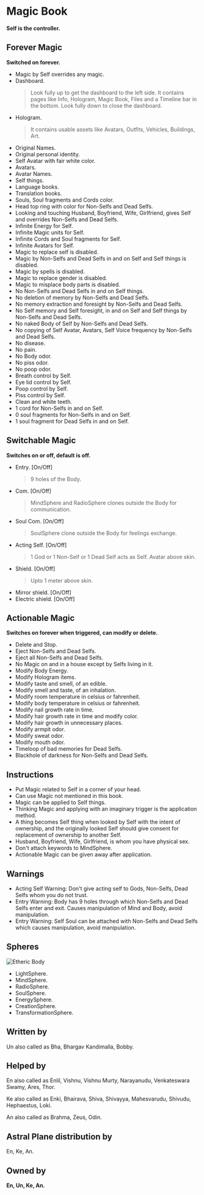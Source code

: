 # Magic Book
**Self is the controller.**

## Forever Magic
**Switched on forever.**

-   Magic by Self overrides any magic.
-   Dashboard.
    > Look fully up to get the dashboard to the left side. It contains pages like Info, Hologram, Magic Book, Files and a Timeline bar in the bottom. Look fully down to close the dashboard.
-   Hologram.
    > It contains usable assets like Avatars, Outfits, Vehicles, Buildings, Art.
-   Original Names.
-   Original personal identity.
-   Self Avatar with fair white color.
-   Avatars.
-   Avatar Names.
-   Self things.
-   Language books.
-   Translation books.
-   Souls, Soul fragments and Cords color.
-   Head top ring with color for Non-Selfs and Dead Selfs.
-   Looking and touching Husband, Boyfriend, Wife, Girlfriend, gives Self and overrides Non-Selfs and Dead Selfs.
-   Infinite Energy for Self.
-   Infinite Magic units for Self.
-   Infinite Cords and Soul fragments for Self.
-   Infinite Avatars for Self.
-   Magic to replace self is disabled.
-   Magic by Non-Selfs and Dead Selfs in and on Self and Self things is disabled.
-   Magic by spells is disabled.
-   Magic to replace gender is disabled.
-   Magic to misplace body parts is disabled.
-   No Non-Selfs and Dead Selfs in and on Self things.
-   No deletion of memory by Non-Selfs and Dead Selfs.
-   No memory extraction and foresight by Non-Selfs and Dead Selfs.
-   No Self memory and Self foresight, in and on Self and Self things by Non-Selfs and Dead Selfs.
-   No naked Body of Self by Non-Selfs and Dead Selfs.
-   No copying of Self Avatar, Avatars, Self Voice frequency by Non-Selfs and Dead Selfs.
-   No disease.
-   No pain.
-   No Body odor.
-   No piss odor.
-   No poop odor.
-   Breath control by Self.
-   Eye lid control by Self.
-   Poop control by Self.
-   Piss control by Self.
-   Clean and white teeth.
-   1 cord for Non-Selfs in and on Self.
-   0 soul fragments for Non-Selfs in and on Self.
-   1 soul fragment for Dead Selfs in and on Self.

## Switchable Magic
**Switches on or off, default is off.**

-   Entry. [On/Off]
    > 9 holes of the Body.
-   Com. [On/Off]
    > MindSphere and RadioSphere clones outside the Body for communication.
-   Soul Com. [On/Off]
    > SoulSphere clone outside the Body for feelings exchange.
-   Acting Self. [On/Off]
    > 1 God or 1 Non-Self or 1 Dead Self acts as Self. Avatar above skin.
-   Shield. [On/Off]
    > Upto 1 meter above skin.
-   Mirror shield. [On/Off]
-   Electric shield. [On/Off]

## Actionable Magic
**Switches on forever when triggered, can modify or delete.**

-   Delete and Stop.
-   Eject Non-Selfs and Dead Selfs.
-   Eject all Non-Selfs and Dead Selfs.
-   No Magic on and in a house except by Selfs living in it.
-   Modify Body Energy.
-   Modify Hologram items.
-   Modify taste and smell, of an edible.
-   Modify smell and taste, of an inhalation.
-   Modify room temperature in celsius or fahrenheit.
-   Modify body temperature in celsius or fahrenheit.
-   Modify nail growth rate in time.
-   Modify hair growth rate in time and modify color.
-   Modify hair growth in unnecessary places.
-   Modify armpit odor.
-   Modify sweat odor.
-   Modify mouth odor.
-   Timeloop of bad memories for Dead Selfs.
-   Blackhole of darkness for Non-Selfs and Dead Selfs.

## Instructions

-   Put Magic related to Self in a corner of your head.
-   Can use Magic not mentioned in this book.
-   Magic can be applied to Self things.
-   Thinking Magic and applying with an imaginary trigger is the application method.
-   A thing becomes Self thing when looked by Self with the intent of ownership, and the originally looked Self should give consent for replacement of ownership to another Self.
-   Husband, Boyfriend, Wife, Girlfriend, is whom you have physical sex.
-   Don't attach keywords to MindSphere.
-   Actionable Magic can be given away after application.

## Warnings

-   Acting Self Warning: Don't give acting self to Gods, Non-Selfs, Dead Selfs whom you do not trust.
-   Entry Warning: Body has 9 holes through which Non-Selfs and Dead Selfs enter and exit. Causes manipulation of Mind and Body, avoid manipulation.
-   Entry Warning: Self Soul can be attached with Non-Selfs and Dead Selfs which causes manipulation, avoid manipulation.

## Spheres
![Etheric Body](https://raw.githubusercontent.com/SelfMagician/selfmagician.github.io/16c0318dc55983ba3f66acb2ae0a51c0145be8fd/Etheric-Body.JPG)
-   LightSphere.
-   MindSphere.
-   RadioSphere.
-   SoulSphere.
-   EnergySphere.
-   CreationSphere.
-   TransformationSphere.

## Written by
Un also called as Bha, Bhargav Kandimalla, Bobby.

## Helped by 
En also called as Enlil, Vishnu, Vishnu Murty, Narayanudu, Venkateswara Swamy, Ares, Thor.

Ke also called as Enki, Bhairava, Shiva, Shivayya, Mahesvarudu, Shivudu, Hephaestus, Loki.

An also called as Brahma, Zeus, Odin.

## Astral Plane distribution by
En, Ke, An.

## Owned by
**En, Un, Ke, An.**
